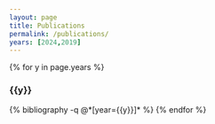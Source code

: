 ```yaml
---
layout: page
title: Publications
permalink: /publications/
years: [2024,2019]
---
```


{% for y in page.years %}
  <h3  id="{{y}}" class="pubyear">{{y}}</h3>
  {% bibliography -q @*[year={{y}}]* %}
{% endfor %}
